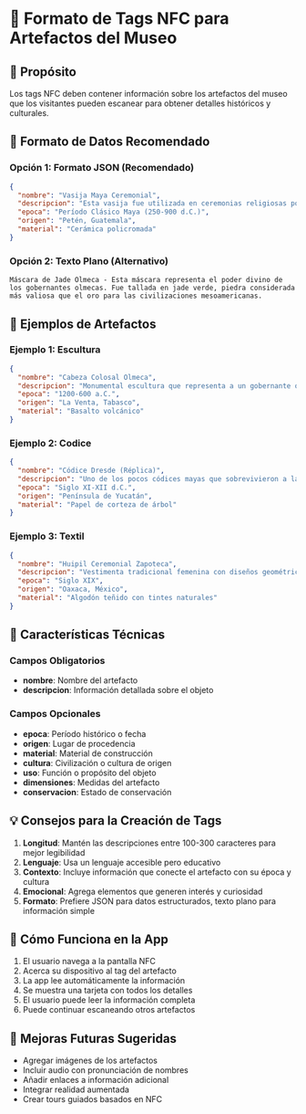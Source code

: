 # 📱 Formato de Tags NFC para Artefactos del Museo

## 🎯 Propósito

Los tags NFC deben contener información sobre los artefactos del museo que los visitantes pueden escanear para obtener detalles históricos y culturales.

## 📝 Formato de Datos Recomendado

### Opción 1: Formato JSON (Recomendado)

```json
{
  "nombre": "Vasija Maya Ceremonial",
  "descripcion": "Esta vasija fue utilizada en ceremonias religiosas por los antiguos mayas. Sus intrincados diseños representan deidades y símbolos sagrados que conectaban el mundo terrenal con el espiritual.",
  "epoca": "Período Clásico Maya (250-900 d.C.)",
  "origen": "Petén, Guatemala",
  "material": "Cerámica policromada"
}
```

### Opción 2: Texto Plano (Alternativo)

```
Máscara de Jade Olmeca - Esta máscara representa el poder divino de los gobernantes olmecas. Fue tallada en jade verde, piedra considerada más valiosa que el oro para las civilizaciones mesoamericanas.
```

## 🏺 Ejemplos de Artefactos

### Ejemplo 1: Escultura
```json
{
  "nombre": "Cabeza Colosal Olmeca",
  "descripcion": "Monumental escultura que representa a un gobernante olmeca. Estas cabezas demuestran el avanzado conocimiento artístico y técnico de la civilización olmeca, considerada la 'cultura madre' de Mesoamérica.",
  "epoca": "1200-600 a.C.",
  "origen": "La Venta, Tabasco",
  "material": "Basalto volcánico"
}
```

### Ejemplo 2: Codice
```json
{
  "nombre": "Códice Dresde (Réplica)",
  "descripcion": "Uno de los pocos códices mayas que sobrevivieron a la conquista española. Contiene conocimientos astronómicos, matemáticos y rituales de extraordinaria precisión.",
  "epoca": "Siglo XI-XII d.C.",
  "origen": "Península de Yucatán",
  "material": "Papel de corteza de árbol"
}
```

### Ejemplo 3: Textil
```json
{
  "nombre": "Huipil Ceremonial Zapoteca",
  "descripcion": "Vestimenta tradicional femenina con diseños geométricos que representan elementos de la naturaleza y cosmovisión zapoteca. Cada patrón tiene un significado específico transmitido de generación en generación.",
  "epoca": "Siglo XIX",
  "origen": "Oaxaca, México",
  "material": "Algodón teñido con tintes naturales"
}
```

## 🔧 Características Técnicas

### Campos Obligatorios
- **nombre**: Nombre del artefacto
- **descripcion**: Información detallada sobre el objeto

### Campos Opcionales
- **epoca**: Período histórico o fecha
- **origen**: Lugar de procedencia
- **material**: Material de construcción
- **cultura**: Civilización o cultura de origen
- **uso**: Función o propósito del objeto
- **dimensiones**: Medidas del artefacto
- **conservacion**: Estado de conservación

## 💡 Consejos para la Creación de Tags

1. **Longitud**: Mantén las descripciones entre 100-300 caracteres para mejor legibilidad
2. **Lenguaje**: Usa un lenguaje accesible pero educativo
3. **Contexto**: Incluye información que conecte el artefacto con su época y cultura
4. **Emocional**: Agrega elementos que generen interés y curiosidad
5. **Formato**: Prefiere JSON para datos estructurados, texto plano para información simple

## 📲 Cómo Funciona en la App

1. El usuario navega a la pantalla NFC
2. Acerca su dispositivo al tag del artefacto
3. La app lee automáticamente la información
4. Se muestra una tarjeta con todos los detalles
5. El usuario puede leer la información completa
6. Puede continuar escaneando otros artefactos

## 🎨 Mejoras Futuras Sugeridas

- Agregar imágenes de los artefactos
- Incluir audio con pronunciación de nombres
- Añadir enlaces a información adicional
- Integrar realidad aumentada
- Crear tours guiados basados en NFC
